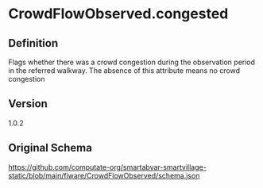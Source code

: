 # CrowdFlowObserved.congested

## Definition
Flags whether there was a crowd congestion during the observation period in the referred walkway. The absence of this attribute means no crowd congestion

## Version
1.0.2

## Original Schema
https://github.com/computate-org/smartabyar-smartvillage-static/blob/main/fiware/CrowdFlowObserved/schema.json
